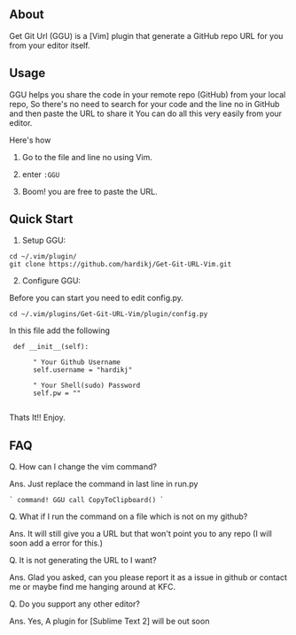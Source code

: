 ## About


Get Git Url (GGU) is a [Vim] plugin that generate a GitHub repo URL for you from your editor itself.

## Usage


GGU helps you share the code in your remote repo (GitHub) from your local repo,
So there's no need to search for your code and the line no in GitHub and then paste the URL to share it
You can do all this very easily from your editor.

Here's how

1. Go to the file and line no using Vim.

2. enter `:GGU`

3. Boom! you are free to paste the URL.


##  Quick Start

1. Setup GGU:

  ```
  cd ~/.vim/plugin/
  git clone https://github.com/hardikj/Get-Git-URL-Vim.git 
  ```

2. Configure GGU:

  Before you can start you need to edit config.py.

  ```
  cd ~/.vim/plugins/Get-Git-URL-Vim/plugin/config.py

  ```
  
  In this file add the following
  
  ```
   def __init__(self):
   
        " Your Github Username
        self.username = "hardikj"
        
        " Your Shell(sudo) Password
        self.pw = ""  
        
  ```

Thats It!! Enjoy.

## FAQ

Q. How can I change the vim command?

Ans. Just replace the command in last line in run.py

    ` command! GGU call CopyToClipboard() `
    
Q. What if I run the command on a file which is not on my github?

Ans. It will still give you a URL but that won't point you to any repo (I will soon add a error for this.)

Q. It is not generating the URL to I want?

Ans. Glad you asked, can you please report it as a issue in github or contact me or maybe find me hanging around at KFC.

Q. Do you support any other editor?

Ans. Yes, A plugin for [Sublime Text 2] will be out soon




